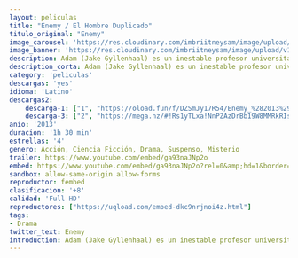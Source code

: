 ```yaml
---
layout: peliculas
title: "Enemy / El Hombre Duplicado"
titulo_original: "Enemy"
image_carousel: 'https://res.cloudinary.com/imbriitneysam/image/upload/v1547585876/ENEMYPOSTER-min.jpg'
image_banner: 'https://res.cloudinary.com/imbriitneysam/image/upload/v1547584687/enemy-banner-min.jpg'
description: Adam (Jake Gyllenhaal) es un inestable profesor universitario que de pronto descubre la existencia de Anthony, un actor que es físicamente igual que él. Consumido por el deseo de conocer a su doble, Adam sigue la pista de Anthony y ambos se ven abocados a un obsesivo enfrentamiento que tendrá inesperadas consecuencias no sólo para ambos, sino también para sus respectivas parejas.
description_corta: Adam (Jake Gyllenhaal) es un inestable profesor universitario que de pronto descubre la existencia de Anthony, un actor que es físicamente igual que él. Consumido por el deseo de conocer a su doble, Adam sigue la pista de Anthony y ambos se ven abocados a un obsesivo enfrentamiento que...
category: 'peliculas'
descargas: 'yes'
idioma: 'Latino'
descargas2:
    descarga-1: ["1", "https://oload.fun/f/DZSmJy17R54/Enemy_%282013%29_En_Latino_HD.mp4", "https://www.google.com/s2/favicons?domain=openload.co","OpenLoad","https://res.cloudinary.com/imbriitneysam/image/upload/v1541473684/mexico.png", "Latino", "Full HD"]
    descarga-3: ["2", "https://mega.nz/#!Rs1yTLxa!NnPZAzDrBb19W8MMRkRIsammW8HWyptdvfV5qxvJrUc", "https://www.google.com/s2/favicons?domain=mega.nz","Mega","https://res.cloudinary.com/imbriitneysam/image/upload/v1541473684/mexico.png", "Latino", "Full HD"]
anio: '2013'
duracion: '1h 30 min'
estrellas: '4'
genero: Acción, Ciencia Ficción, Drama, Suspenso, Misterio
trailer: https://www.youtube.com/embed/ga93naJNp2o
embed: https://www.youtube.com/embed/ga93naJNp2o?rel=0&amp;hd=1&border=0&wmode=opaque&enablejsapi=1&modestbranding=1&controls=1&showinfo=1
sandbox: allow-same-origin allow-forms
reproductor: fembed
clasificacion: '+8'
calidad: 'Full HD'
reproductores: ["https://uqload.com/embed-dkc9nrjnoi4z.html"]
tags:
- Drama
twitter_text: Enemy
introduction: Adam (Jake Gyllenhaal) es un inestable profesor universitario que de pronto descubre la existencia de Anthony, un actor que es físicamente igual que él. Consumido por el deseo de conocer a su doble, Adam sigue la pista de Anthony y ambos se ven abocados a un obsesivo enfrentamiento que...
---
```












